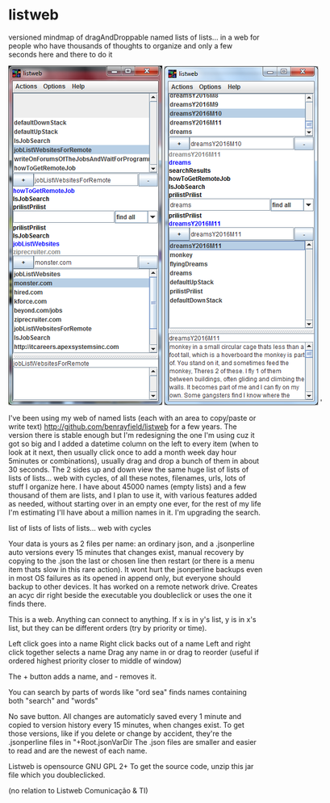# listweb
versioned mindmap of dragAndDroppable named lists of lists... in a web for people who have thousands of thoughts to organize and only a few seconds here and there to do it

<nobr>
  <img src="https://raw.githubusercontent.com/benrayfield/listweb/master/images/listweb_0.1_example_jobListWebsites.png"/>
  <img src="https://raw.githubusercontent.com/benrayfield/listweb/master/images/listweb_0.1_example_dreams.png"/>
</nobr>'

I've been using my web of named lists (each with an area to copy/paste or write text) http://github.com/benrayfield/listweb for a few years. The version there is stable enough but I'm redesigning the one I'm using cuz it got so big and I added a datetime column on the left to every item (when to look at it next, then usually click once to add a month week day hour 5minutes or combinations), usually drag and drop a bunch of them in about 30 seconds. The 2 sides up and down view the same huge list of lists of lists of lists... web with cycles, of all these notes, filenames, urls, lots of stuff I organize here. I have about 45000 names (empty lists) and a few thousand of them are lists, and I plan to use it, with various features added as needed, without starting over in an empty one ever, for the rest of my life I'm estimating I'll have about a million names in it. I'm upgrading the search.

list of lists of lists of lists... web with cycles

Your data is yours as 2 files per name: an ordinary json, and a .jsonperline auto versions every 15 minutes that changes exist, manual recovery by copying to the .json the last or chosen line then restart (or there is a menu item thats slow in this rare action). It wont hurt the jsonperline backups even in most OS failures as its opened in append only, but everyone should backup to other devices. It has worked on a remote network drive. Creates an acyc dir right beside the executable you doubleclick or uses the one it finds there.


This is a web. Anything can connect to anything.
If x is in y's list, y is in x's list,
but they can be different orders (try by priority or time).

Left click goes into a name
Right click backs out of a name
Left and right click together selects a name
Drag any name in or drag to reorder (useful if ordered highest priority closer to middle of window)

The + button adds a name, and - removes it.

You can search by parts of words like "ord sea" finds names containing both "search" and "words"

No save button. All changes are automaticly saved every 1 minute
and copied to version history every 15 minutes, when changes exist.
To get those versions, like if you delete or change by accident,
they're the .jsonperline files in "+Root.jsonVarDir
The .json files are smaller and easier to read and are the newest of each name.

Listweb is opensource GNU GPL 2+
To get the source code, unzip this jar file which you doubleclicked.

(no relation to Listweb Comunicação & TI)
